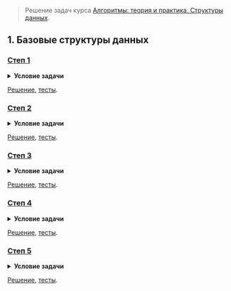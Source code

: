 > Решение задач курса [Алгоритмы: теория и практика. Структуры данных](https://stepik.org/course/1547/).

## 1. Базовые структуры данных

### [Степ 1](https://stepik.org/lesson/41234/step/1)

<details>
<summary><strong>Условие задачи</strong></summary>

![Условие задачи](lesson-41234/step-1/challenge.png)

</details>

[Решение](lesson-41234/step-1/main.go), [тесты](lesson-41234/step-1/main_test.go).

### [Степ 2](https://stepik.org/lesson/41234/step/2)

<details>
<summary><strong>Условие задачи</strong></summary>

![Условие задачи](lesson-41234/step-2/challenge.png)

</details>

[Решение](lesson-41234/step-2/main.go), [тесты](lesson-41234/step-2/main_test.go).

### [Степ 3](https://stepik.org/lesson/41234/step/3)

<details>
<summary><strong>Условие задачи</strong></summary>

![Условие задачи, начало](lesson-41234/step-3/challenge-1.png)
![Условие задачи, продолжение](lesson-41234/step-3/challenge-2.png)

</details>

[Решение](lesson-41234/step-3/main.go), [тесты](lesson-41234/step-3/main_test.go).

### [Степ 4](https://stepik.org/lesson/41234/step/4)

<details>
<summary><strong>Условие задачи</strong></summary>

![Условие задачи](lesson-41234/step-4/challenge.png)

</details>

[Решение](lesson-41234/step-4/main.go), [тесты](lesson-41234/step-4/main_test.go).

### [Степ 5](https://stepik.org/lesson/41234/step/5)

<details>
<summary><strong>Условие задачи</strong></summary>

![Условие задачи](lesson-41234/step-5/challenge.png)

</details>

[Решение](lesson-41234/step-5/main.go), [тесты](lesson-41234/step-5/main_test.go).
